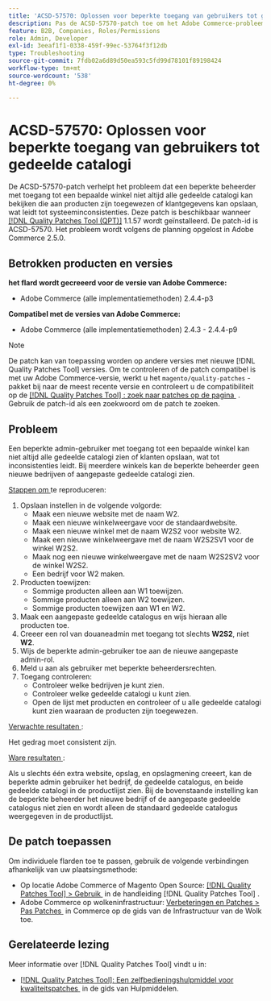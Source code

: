 ```yaml
---
title: 'ACSD-57570: Oplossen voor beperkte toegang van gebruikers tot gedeelde catalogi'
description: Pas de ACSD-57570-patch toe om het Adobe Commerce-probleem te verhelpen waarbij een beperkte beheerder met toegang tot een bepaalde winkel niet consistent alle gedeelde catalogi kan bekijken die aan producten zijn toegewezen of klantgegevens kan opslaan, wat leidt tot systeeminconsistenties.
feature: B2B, Companies, Roles/Permissions
role: Admin, Developer
exl-id: 3eeaf1f1-0338-459f-99ec-53764f3f12db
type: Troubleshooting
source-git-commit: 7fdb02a6d89d50ea593c5fd99d78101f89198424
workflow-type: tm+mt
source-wordcount: '538'
ht-degree: 0%

---
```


# ACSD-57570: Oplossen voor beperkte toegang van gebruikers tot gedeelde catalogi

De ACSD-57570-patch verhelpt het probleem dat een beperkte beheerder met toegang tot een bepaalde winkel niet altijd alle gedeelde catalogi kan bekijken die aan producten zijn toegewezen of klantgegevens kan opslaan, wat leidt tot systeeminconsistenties. Deze patch is beschikbaar wanneer [[!DNL Quality Patches Tool (QPT)]](/help/tools/quality-patches-tool/quality-patches-tool-to-self-serve-quality-patches.md) 1.1.57 wordt geïnstalleerd. De patch-id is ACSD-57570. Het probleem wordt volgens de planning opgelost in Adobe Commerce 2.5.0.

## Betrokken producten en versies

**het flard wordt gecreeerd voor de versie van Adobe Commerce:**

* Adobe Commerce (alle implementatiemethoden) 2.4.4-p3

**Compatibel met de versies van Adobe Commerce:**

* Adobe Commerce (alle implementatiemethoden) 2.4.3 - 2.4.4-p9

>[!NOTE]
>
>De patch kan van toepassing worden op andere versies met nieuwe [!DNL Quality Patches Tool] versies. Om te controleren of de patch compatibel is met uw Adobe Commerce-versie, werkt u het `magento/quality-patches` -pakket bij naar de meest recente versie en controleert u de compatibiliteit op de [[!DNL Quality Patches Tool] : zoek naar patches op de pagina &#x200B;](https://experienceleague.adobe.com/tools/commerce-quality-patches/index.html?lang=nl-NL) . Gebruik de patch-id als een zoekwoord om de patch te zoeken.

## Probleem

Een beperkte admin-gebruiker met toegang tot een bepaalde winkel kan niet altijd alle gedeelde catalogi zien of klanten opslaan, wat tot inconsistenties leidt. Bij meerdere winkels kan de beperkte beheerder geen nieuwe bedrijven of aangepaste gedeelde catalogi zien.

<u> Stappen om </u> te reproduceren:

1. Opslaan instellen in de volgende volgorde:
   * Maak een nieuwe website met de naam W2.
   * Maak een nieuwe winkelweergave voor de standaardwebsite.
   * Maak een nieuwe winkel met de naam W2S2 voor website W2.
   * Maak een nieuwe winkelweergave met de naam W2S2SV1 voor de winkel W2S2.
   * Maak nog een nieuwe winkelweergave met de naam W2S2SV2 voor de winkel W2S2.
   * Een bedrijf voor W2 maken.
1. Producten toewijzen:
   * Sommige producten alleen aan W1 toewijzen.
   * Sommige producten alleen aan W2 toewijzen.
   * Sommige producten toewijzen aan W1 en W2.
1. Maak een aangepaste gedeelde catalogus en wijs hieraan alle producten toe.
1. Creeer een rol van douaneadmin met toegang tot slechts **W2S2**, niet **W2**.
1. Wijs de beperkte admin-gebruiker toe aan de nieuwe aangepaste admin-rol.
1. Meld u aan als gebruiker met beperkte beheerdersrechten.
1. Toegang controleren:
   * Controleer welke bedrijven je kunt zien.
   * Controleer welke gedeelde catalogi u kunt zien.
   * Open de lijst met producten en controleer of u alle gedeelde catalogi kunt zien waaraan de producten zijn toegewezen.

<u> Verwachte resultaten </u>:

Het gedrag moet consistent zijn.

<u> Ware resultaten </u>:

Als u slechts één extra website, opslag, en opslagmening creeert, kan de beperkte admin gebruiker het bedrijf, de gedeelde catalogus, en beide gedeelde catalogi in de productlijst zien. Bij de bovenstaande instelling kan de beperkte beheerder het nieuwe bedrijf of de aangepaste gedeelde catalogus niet zien en wordt alleen de standaard gedeelde catalogus weergegeven in de productlijst.

## De patch toepassen

Om individuele flarden toe te passen, gebruik de volgende verbindingen afhankelijk van uw plaatsingsmethode:

* Op locatie Adobe Commerce of Magento Open Source: [[!DNL Quality Patches Tool] > Gebruik &#x200B;](/help/tools/quality-patches-tool/usage.md) in de handleiding [!DNL Quality Patches Tool] .
* Adobe Commerce op wolkeninfrastructuur: [&#x200B; Verbeteringen en Patches > Pas Patches &#x200B;](https://experienceleague.adobe.com/docs/commerce-cloud-service/user-guide/develop/upgrade/apply-patches.html?lang=nl-NL) in Commerce op de gids van de Infrastructuur van de Wolk toe.

## Gerelateerde lezing

Meer informatie over [!DNL Quality Patches Tool] vindt u in:

* [[!DNL Quality Patches Tool]: Een zelfbedieningshulpmiddel voor kwaliteitspatches &#x200B;](/help/tools/quality-patches-tool/quality-patches-tool-to-self-serve-quality-patches.md) in de gids van Hulpmiddelen.
